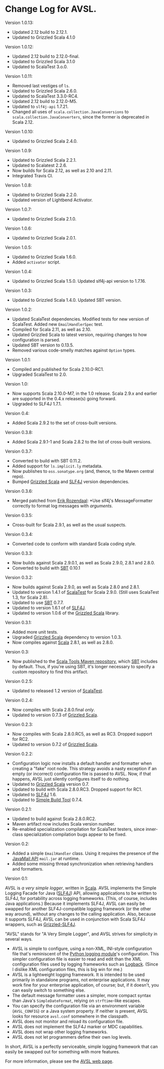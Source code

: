 # Change Log for AVSL.

Version 1.0.13:

* Updated 2.12 build to 2.12.1.
* Updated to Grizzled Scala 4.1.0

Version 1.0.12:

* Updated 2.12 build to 2.12.0-final.
* Updated to Grizzled Scala 3.1.0
* Updated to ScalaTest 3.o.0.

Version 1.0.11:

* Removed last vestiges of `ls`.
* Updated to Grizzled Scala 2.6.0.
* Updated to ScalaTest 3.3.0-RC4.
* Updated 2.12 build to 2.12.0-M5.
* Updated to `slf4j-api` 1.7.21.
* Changed all uses of `scala.collection.JavaConversions` to
  `scala.collection.JavaConverters`, since the former is deprecated in
  Scala 2.12.

Version 1.0.10:

* Updated to Grizzled Scala 2.4.0.

Version 1.0.9:

* Updated to Grizzled Scala 2.2.1.
* Updated to Scalatest 2.2.6.
* Now builds for Scala 2.12, as well as 2.10 and 2.11.
* Integrated Travis CI.

Version 1.0.8:

* Updated to Grizzled Scala 2.2.0.
* Updated version of Lightbend Activator.

Version 1.0.7:

* Updated to Grizzled Scala 2.1.0.

Version 1.0.6:

* Updated to Grizzled Scala 2.0.1.

Version 1.0.5:

* Updated to Grizzled Scala 1.6.0.
* Added `activator` script.

Version 1.0.4:

* Updated to Grizzled Scala 1.5.0. Updated slf4j-api version to 1.7.16.

Version 1.0.3:

* Updated to Grizzled Scala 1.4.0. Updated SBT version.

Version 1.0.2:

* Updated ScalaTest dependencies. Modified tests for new version of
  ScalaTest. Added new `EmailHandlerSpec` test.
* Compiled for Scala 2.11, as well as 2.10.
* Updated Grizzled Scala to latest version, requiring changes to how
  configuration is parsed.
* Updated SBT version to 0.13.5.
* Removed various code-smelly matches against `Option` types.

Version 1.0.1:

* Compiled and published for Scala 2.10.0-RC1.
* Upgraded ScalaTest to 2.0.

Version 1.0:

* Now supports Scala 2.10.0-M7, in the 1.0 release. Scala 2.9.x and
  earlier are supported in the 0.4.x release(s) going forward.
* Upgraded to SLF4J 1.7.1.

Version 0.4:

* Added Scala 2.9.2 to the set of cross-built versions.

Version 0.3.8:

* Added Scala 2.9.1-1 and Scala 2.8.2 to the list of cross-built versions.

Version 0.3.7:

* Converted to build with SBT 0.11.2.
* Added support for `ls.implicit.ly` metadata.
* Now publishes to `oss.sonatype.org` (and, thence, to the Maven central repo).
* Bumped [Grizzled Scala][] and [SLF4J][] version dependencies.

Version 0.3.6:

* Merged patched from [Erik Rozendaal](https://github.com/erikrozendaal):
  *Use slf4j's MessageFormatter correctly to format log messages with
  *arguments*.

Version 0.3.5:

* Cross-built for Scala 2.9.1, as well as the usual suspects.

Version 0.3.4:

* Converted code to conform with standard Scala coding style.

Version 0.3.3:

* Now builds against Scala 2.9.0.1, as well as Scala 2.9.0, 2.8.1 and 2.8.0.
* Converted to build with [SBT][] 0.10.1

Version 0.3.2:

* Now builds against Scala 2.9.0, as well as Scala 2.8.0 and 2.8.1.
* Updated to version 1.4.1 of [ScalaTest][] for Scala 2.9.0. (Still uses
  ScalaTest 1.3, for Scala 2.8).
* Updated to use [SBT][] 0.7.7.
* Updated to version 1.6.1 of of [SLF4J][].
* Updated to version 1.0.6 of the [Grizzled Scala][] library.

[ScalaTest]: http://www.scalatest.org/
[SBT]: http://code.google.com/p/simple-build-tool/
[SLF4J]: http://www.slf4j.org/
[Grizzled Scala]: http://software.clapper.org/grizzled-scala/

Version 0.3.1:

* Added more unit tests.
* Upgraded [Grizzled Scala][] dependency to version 1.0.3.
* Now compiles against [Scala][] 2.8.1, as well as 2.8.0.

[Grizzled Scala]: http://bmc.github.com/grizzled-scala/
[Scala]: http://www.scala-lang.org/



Version 0.3:

* Now published to the [Scala Tools Maven repository][], which [SBT][]
  includes by default. Thus, if you're using SBT, it's longer necessary to
  specify a custom repository to find this artifact.

[Scala Tools Maven repository]: http://www.scala-tools.org/repo-releases/
[SBT]: http://code.google.com/p/simple-build-tool/

Version 0.2.5:

* Updated to released 1.2 version of [ScalaTest][].

[ScalaTest]: http://scalatest.org/

Version 0.2.4:

* Now compiles with Scala 2.8.0.final *only*.
* Updated to version 0.7.3 of [Grizzled Scala][].

[Grizzled Scala]: http://bmc.github.com/grizzled-scala/

Version 0.2.3:

* Now compiles with Scala 2.8.0.RC5, as well as RC3. Dropped support for RC2.
* Updated to version 0.7.2 of [Grizzled Scala][].

[Grizzled Scala]: http://bmc.github.com/grizzled-scala/

Version 0.2.2:

* Configuration logic now installs a default handler and formatter when
  creating a "fake" root node. This strategy avoids a nasty exception if
  an empty (or incorrect) configuration file is passed to AVSL. Now, if
  that happens, AVSL just silently configures itself to do nothing.
* Updated to [Grizzled Scala][] version 0.7.
* Updated to build with Scala 2.8.0.RC3. Dropped support for RC1.
* Updated to [SLF4J][] 1.6.
* Updated to [Simple Build Tool][] 0.7.4.

[SLF4J]: http://slf4j.org/
[Simple Build Tool]: http://code.google.com/p/simple-build-tool
[Grizzled Scala]: http://bmc.github.com/grizzled-scala/

Version 0.2.1:

* Updated to build against Scala 2.8.0.RC2.
* Maven artifact now includes Scala version number.
* Re-enabled specialization compilation for ScalaTest testers, since
  inner-class specialization compilation bugs appear to be fixed.

Version 0.2:

* Added a simple `EmailHandler` class. Using it requires the presence of
  the [JavaMail API][] `mail.jar` at runtime.
* Added some missing thread synchronization when retrieving handlers and
  formatters.

[JavaMail API]: http://java.sun.com/products/javamail/

Version 0.1:

AVSL is *a very simple logger*, written in [Scala][]. AVSL implements the
Simple Logging Facade for Java ([SLF4J][]) API, allowing applications to be
written to SLF4J, for portability across logging frameworks. (This, of
course, includes Java applications.) Because it implements SLF4J, AVSL can
easily be swapped for another SLF4J-compatible logging framework (or the
other way around), without any changes to the calling application. Also,
because it supports SLF4J, AVSL can be used in conjunction with Scala SLF4J
wrappers, such as [Grizzled-SLF4J][].

"AVSL" stands for "A Very Simple Logger", and AVSL strives for simplicity
in several ways.

* AVSL is simple to configure, using a non-XML, INI-style configuration
  file that's reminiscent of the [Python logging module][]'s configuration.
  This simpler configuration file is easier to read and edit than the XML
  configuration files used by logging frameworks such as [Logback][].
  (Since I dislike XML configuration files, this is big win for me.)
* AVSL is a lightweight logging framework. It is intended to be used
  primarily in standalone programs, not enterprise applications. It may
  work fine for your enterprise application, of course; but, if it doesn't,
  you can easily switch to something else.
* The default message formatter uses a simpler, more compact syntax than
  Java's `SimpleDateFormat`, relying on `strftime`-like escapes.
* You can specify the configuration file via an environment variable
  (`AVSL_CONFIG`) or a Java system property. If neither is present, AVSL
  looks for resource `avsl.conf` somewhere in the classpath.
* AVSL does not monitor and reload its configuration file.
* AVSL does not implement the SLF4J marker or MDC capabilities.
* AVSL does not wrap other logging frameworks.
* AVSL does not let programmers define their own log levels.

In short, AVSL is a perfectly serviceable, simple logging framework that can
easily be swapped out for something with more features.

For more information, please see the [AVSL web page][].

[Logback]: http://logback.qos.ch/
[Scala]: http://www.scala-lang.org/
[AVSL web page]: http://bmc.github.com/avsl/
[Brian M. Clapper]: mailto:bmc@clapper.org
[SLF4J]: http://slf4j.org/
[Python logging module]: http://docs.python.org/library/logging.html
[Grizzled-SLF4J]: http://bmc.github.com/grizzled-slf4j/
